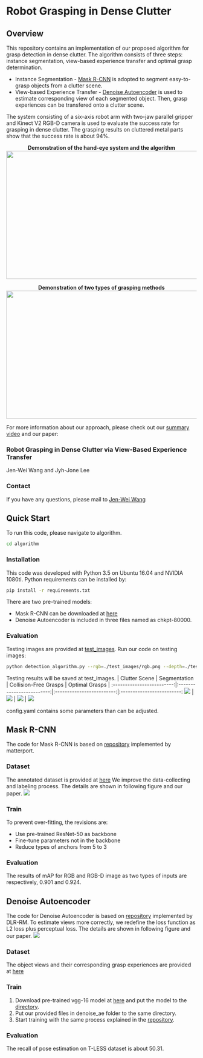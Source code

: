 # Robot Grasping in Dense Clutter

## Overview
This repository contains an implementation of our proposed algorithm for grasp detection in dense clutter. The algorithm consists of three steps: instance segmentation, view-based experience transfer and optimal grasp determination.

* Instance Segmentation - [Mask R-CNN](#mask-r-cnn) is adopted to segment easy-to-grasp objects from a clutter scene.
* View-based Experience Transfer - [Denoise Autoencoder](#denoise-autoencoder) is used to estimate corresponding view of each segmented object. Then, grasp experiences can be transfered onto a clutter scene.

The system consisting of a six-axis robot arm with two-jaw parallel gripper and Kinect V2 RGB-D camera is used to evaluate the success rate for grasping in dense clutter. The grasping results on cluttered metal parts show that the success rate is about 94%.

<p align = "center">
    <b>Demonstration of the hand-eye system and the algorithm</b><br>
    <img src="images/demo.gif" width="600" height="338">
</p>
<p align = "center">
    <b>Demonstration of two types of grasping methods</b><br>
    <img src="images/demo_ext.gif" width="600" height="338">
</p>

For more information about our approach, please check out our [summary video](https://youtu.be/Xo3BYjhgWlg) and our paper:

### Robot Grasping in Dense Clutter via View-Based Experience Transfer
Jen-Wei Wang and Jyh-Jone Lee
### Contact
If you have any questions, please mail to [Jen-Wei Wang](mailto:r06522620@ntu.edu.tw)

## Quick Start
To run this code, please navigate to algorithm.
```bash
cd algorithm
```
### Installation
This code was developed with Python 3.5 on Ubuntu 16.04 and NVIDIA 1080ti.
Python requirements can be installed by:
```bash
pip install -r requirements.txt
```
There are two pre-trained models:
* Mask R-CNN can be downloaded at [here](https://drive.google.com/file/d/1lfP87WK6hXAL0mXCnAIlUuIO8tYX4uXK/view?usp=sharing)
* Denoise Autoencoder is included in three files named as chkpt-80000.

### Evaluation
Testing images are provided at [test_images](https://github.com/WilliamWang303/dense-clutter-grasp/tree/master/algorithm/test_images).
Run our code on testing images:
```bash
python detection_algorithm.py --rgb=./test_images/rgb.png --depth=./test_images/depth.png
```
Testing results will be saved at test_images.
| Clutter Scene | Segmentation | Collision-Free Grasps | Optimal Grasps |
:-------------------------:|:-------------------------:|:-------------------------:|:-------------------------:
![](images/input_image_crop.png) | ![](images/segmentation.png) | ![](images/collision_free.png) | ![](images/optimal_grasp.png)

config.yaml contains some parameters than can be adjusted.

## Mask R-CNN
The code for Mask R-CNN is based on [repository](https://github.com/matterport/Mask_RCNN) implemented by matterport.

### Dataset
The annotated dataset is provided at [here](https://drive.google.com/drive/folders/1BXdSlEGf4vv-rUGe0l05_tXoTxrMbwU1?usp=sharing)
We improve the data-collecting and labeling process. The details are shown in following figure and our paper.
![](images/mask-rcnn_data.png)

### Train
To prevent over-fitting, the revisions are:
* Use pre-trained ResNet-50 as backbone
* Fine-tune parameters not in the backbone
* Reduce types of anchors from 5 to 3

### Evaluation
The results of mAP for RGB and RGB-D image as two types of inputs are respectively, 0.901 and 0.924.

## Denoise Autoencoder
The code for Denoise Autoencoder is based on [repository](https://github.com/DLR-RM/AugmentedAutoencoder) implemented by DLR-RM.
To estimate views more correctly, we redefine the loss function as L2 loss plus perceptual loss. The details are shown in following figure and our paper.
![](images/ae.png)

### Dataset
The object views and their corresponding grasp experiences are provided at [here](https://drive.google.com/drive/folders/11vckK7rj3Ahlt9ytszu75ZIDbyNlRu2P?usp=sharing)

### Train
1. Download pre-trained vgg-16 model at [here](https://drive.google.com/file/d/1sPQPy8hudhlaVKGl4awWb60ydJmk-SP-/view?usp=sharing) and put the model to the [directory](https://github.com/DLR-RM/AugmentedAutoencoder/tree/master/auto_pose/ae).
2. Put our provided files in denoise_ae folder to the same directory.
3. Start training with the same process explained in the [repository](https://github.com/DLR-RM/AugmentedAutoencoder).

### Evaluation
The recall of pose estimation on T-LESS dataset is about 50.31.
